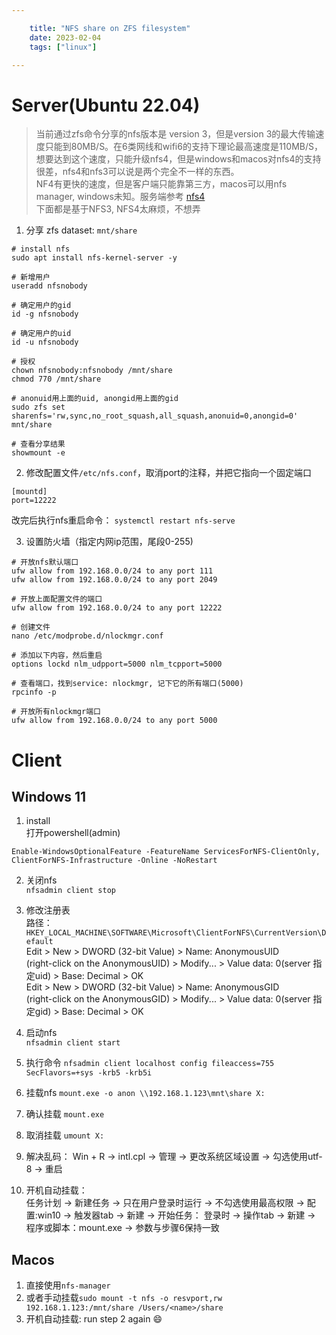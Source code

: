 ```yaml
---

    title: "NFS share on ZFS filesystem"
    date: 2023-02-04
    tags: ["linux"]

---
```


# Server(Ubuntu 22.04)
> 当前通过zfs命令分享的nfs版本是 version 3，但是version 3的最大传输速度只能到80MB/S。在6类网线和wifi6的支持下理论最高速度是110MB/S，想要达到这个速度，只能升级nfs4，但是windows和macos对nfs4的支持很差，nfs4和nfs3可以说是两个完全不一样的东西。  
> NF4有更快的速度，但是客户端只能靠第三方，macos可以用nfs manager, windows未知。服务端参考 [nfs4](https://help.ubuntu.com/community/NFSv4Howto)  
> 下面都是基于NFS3, NFS4太麻烦，不想弄  

1. 分享 zfs dataset: `mnt/share`
```shell
# install nfs
sudo apt install nfs-kernel-server -y
 
# 新增用户
useradd nfsnobody

# 确定用户的gid
id -g nfsnobody

# 确定用户的uid
id -u nfsnobody

# 授权
chown nfsnobody:nfsnobody /mnt/share  
chmod 770 /mnt/share

# anonuid用上面的uid, anongid用上面的gid
sudo zfs set sharenfs='rw,sync,no_root_squash,all_squash,anonuid=0,anongid=0' mnt/share

# 查看分享结果
showmount -e 
```

2. 修改配置文件`/etc/nfs.conf`，取消port的注释，并把它指向一个固定端口    
```editorconfig
[mountd]
port=12222
```
改完后执行nfs重启命令： `systemctl restart nfs-serve`  

3. 设置防火墙（指定内网ip范围，尾段0-255)  
```shell
# 开放nfs默认端口
ufw allow from 192.168.0.0/24 to any port 111
ufw allow from 192.168.0.0/24 to any port 2049

# 开放上面配置文件的端口
ufw allow from 192.168.0.0/24 to any port 12222

# 创建文件
nano /etc/modprobe.d/nlockmgr.conf

# 添加以下内容，然后重启
options lockd nlm_udpport=5000 nlm_tcpport=5000

# 查看端口，找到service: nlockmgr, 记下它的所有端口(5000)
rpcinfo -p

# 开放所有nlockmgr端口
ufw allow from 192.168.0.0/24 to any port 5000
```


# Client

## Windows 11
1. install  
打开powershell(admin)  
```shell
Enable-WindowsOptionalFeature -FeatureName ServicesForNFS-ClientOnly, ClientForNFS-Infrastructure -Online -NoRestart
```
2. 关闭nfs  
`nfsadmin client stop`  

3. 修改注册表  
路径： `HKEY_LOCAL_MACHINE\SOFTWARE\Microsoft\ClientForNFS\CurrentVersion\Default`  
Edit > New > DWORD (32-bit Value) > Name: AnonymousUID  
(right-click on the AnonymousUID) > Modify... > Value data: 0(server 指定uid) > Base: Decimal > OK  
Edit > New > DWORD (32-bit Value) > Name: AnonymousGID  
(right-click on the AnonymousGID) > Modify... > Value data: 0(server 指定gid) > Base: Decimal > OK  

4. 启动nfs  
`nfsadmin client start`  

5. 执行命令 `nfsadmin client localhost config fileaccess=755 SecFlavors=+sys -krb5 -krb5i`  
6. 挂载nfs `mount.exe -o anon \\192.168.1.123\mnt\share X:`  
7. 确认挂载 `mount.exe`  
8. 取消挂载 `umount X:`  
9. 解决乱码： 
Win + R -> intl.cpl -> 管理 -> 更改系统区域设置 -> 勾选使用utf-8 -> 重启  
10. 开机自动挂载：  
任务计划 -> 新建任务 -> 只在用户登录时运行 -> 不勾选使用最高权限 -> 配置:win10  -> 触发器tab -> 新建 -> 开始任务： 登录时 -> 操作tab -> 新建 -> 程序或脚本：mount.exe -> 参数与步骤6保持一致  

## Macos
1. 直接使用`nfs-manager`  
2. 或者手动挂载`sudo mount -t nfs -o resvport,rw 192.168.1.123:/mnt/share /Users/<name>/share`  
3. 开机自动挂载: run step 2 again 😄
